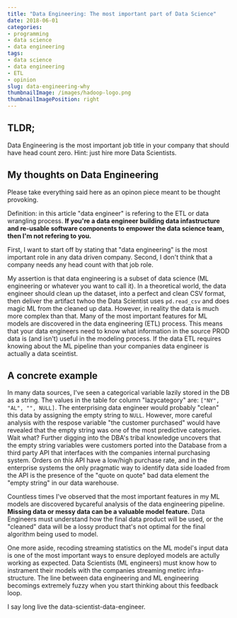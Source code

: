 ```yaml
---
title: "Data Engineering: The most important part of Data Science"
date: 2018-06-01
categories:
- programming
- data science
- data engineering
tags:
- data science
- data engineering
- ETL
- opinion
slug: data-engineering-why
thumbnailImage: /images/hadoop-logo.png
thumbnailImagePosition: right
---
```


## TLDR;

Data Engineering is the most important job title in your company that should have head count zero. Hint: just hire more Data Scientists.

## My thoughts on Data Engineering

Please take everything said here as an opinon piece meant to be thought provoking.

Definition: in this article "data engineer" is refering to the ETL or data wrangling process. **If you're a data engineer building data infastructure and re-usable software components to empower the data science team, then I'm not refering to you.**

First, I want to start off by stating that "data engineering" is the most important role in any data driven company. Second, I don't think that a company needs any head count with that job role.

My assertion is that data engineering is a subset of data science (ML engineering or whatever you want to call it). In a theoretical world, the data engineer should clean up the dataset, into a perfect and clean CSV format, then deliver the artifact twhoo the Data Scientist  uses `pd.read_csv` and does magic ML from the cleaned up data. However, in reality the data is much more complex than that. Many of the most important features for ML models are discovered in the data engineering (ETL) process. This means that your data engineers need to know what information in the source PROD data is (and isn't) useful in the modeling process. If the data ETL requires knowing about the ML pipeline than your companies data engineer is actually a data sceintist.

## A concrete example

In many data sources, I've seen a categorical variable lazily stored in the DB as a string. The values in the table for column "lazycategory" are: `["NY", "AL", "", NULL]`. The enterprising data engineer would probably "clean" this data by assigning the empty string to `NULL`. However, more careful analysis with the respose variable "the customer purchased" would have revealed that the empty string was one of the most predictive categories. Wait what? Further digging into the DBA's tribal knowledge uncovers that the empty string variables were customers ported into the Database from a third party API that interfaces with the companies internal purchasing system. Orders on this API have a low/high purchase rate, and in the enterprise systems the only pragmatic way to identify data side loaded from the API is the presence of the "quote on quote" bad data element the "empty string" in our data warehouse. 

Countless times I've observed that the most important features in my ML models are discovered bycareful analysis of the data engineering pipeline. **Missing data or messy data can be a valuable model feature.** Data Engineers must understand how the final data product will be used, or the "cleaned" data will be a lossy product that's not optimal for the final algorithm being used to model. 

One more aside, recoding streaming statistics on the ML model's input data is one of the most important ways to ensure deployed models are actully working as expected. Data Scientists (ML engineers) must know how to instrament their models with the companies streaming metirc infra-structure. The line between data engineering and ML engineering becomings extremely fuzzy when you start thinking about this feedback loop.

I say long live the data-scientist-data-engineer.
